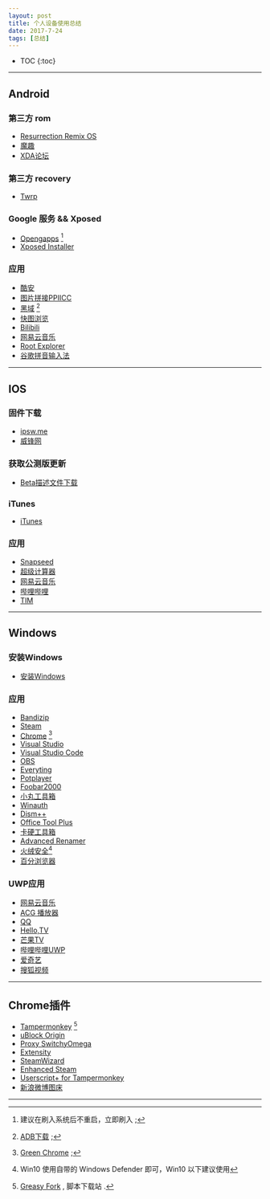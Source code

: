 ```yaml
---
layout: post
title: 个人设备使用总结
date: 2017-7-24
tags: [总结]
---
```


* TOC
{:toc}

---

## Android
### 第三方 rom
+ [Resurrection Remix OS](https://sourceforge.net/projects/resurrectionremix/files/?source=navbar)
+ [魔趣](https://download.mokeedev.com)
+ [XDA论坛](https://forum.xda-developers.com/)

### 第三方 recovery
+ [Twrp](https://twrp.me/Devices/)

### Google 服务 && Xposed
+ [Opengapps](http://opengapps.org/) [^1]
+ [Xposed Installer](http://repo.xposed.info/module/de.robv.android.xposed.installer)

[^1]: 建议在刷入系统后不重启，立即刷入 ;

### 应用
+ [酷安](https://www.coolapk.com/apk/com.coolapk.market?from=navbar)
+ [图片拼接PPIICC](https://www.coolapk.com/apk/bos.consoar.imagestitch)
+ [黑域](https://www.coolapk.com/apk/me.piebridge.brevent) [^2]
+ [快图浏览](https://www.coolapk.com/apk/com.alensw.PicFolder)
+ [Bilibili](https://www.coolapk.com/apk/tv.danmaku.bili)
+ [网易云音乐](https://www.coolapk.com/apk/com.netease.cloudmusic)
+ [Root Explorer](https://www.coolapk.com/apk/com.speedsoftware.rootexplorer)
+ [谷歌拼音输入法](https://www.coolapk.com/apk/com.google.android.inputmethod.pinyin)

[^2]: [ADB下载](https://developer.android.google.cn/studio/releases/platform-tools.html) ;

---

## IOS
### 固件下载
+ [ipsw.me](https://ipsw.me/)
+ [威锋网](http://act.feng.com/wetools/index.php?r=iosRom/index)

### 获取公测版更新
+ [Beta描述文件下载](https://beta.apple.com/sp/zh/betaprogram/)

### iTunes
+ [iTunes](https://www.apple.com/itunes/download/)

### 应用
+ [Snapseed](https://itunes.apple.com/cn/app/snapseed/id439438619?mt=8)
+ [超级计算器](https://itunes.apple.com/cn/app/%E8%B6%85%E7%BA%A7%E8%AE%A1%E7%AE%97%E5%99%A8-%E4%BD%A0%E9%9A%8F%E8%BA%AB%E7%9A%84%E6%95%B0%E5%AD%A6%E5%A5%BD%E5%B8%AE%E6%89%8B/id1130826879?mt=8)
+ [网易云音乐](https://itunes.apple.com/cn/app/%E7%BD%91%E6%98%93%E4%BA%91%E9%9F%B3%E4%B9%90/id590338362?mt=8)
+ [哔哩哔哩](https://itunes.apple.com/cn/app/%E5%93%94%E5%93%A9%E5%93%94%E5%93%A9-%E5%BC%B9%E5%B9%95%E7%95%AA%E5%89%A7%E7%9B%B4%E6%92%AD%E9%AB%98%E6%B8%85%E8%A7%86%E9%A2%91/id736536022?mt=8)
+ [TIM](https://itunes.apple.com/cn/app/tim-%E8%BD%BB%E8%81%8A%E7%9A%84qq-%E6%9B%B4%E6%96%B9%E4%BE%BF%E5%8A%9E%E5%85%AC/id1175213887?mt=8)

---

## Windows
### 安装Windows
+ [安装Windows](https://aleng-zhang.github.io/2017/07/15/%E5%AE%89%E8%A3%85Windows/)

### 应用
+ [Bandizip](https://www.bandisoft.com/bandizip/)
+ [Steam](http://store.steampowered.com/about/)
+ [Chrome](https://api.shuax.com/tools/getchrome) [^3]
+ [Visual Studio](https://www.visualstudio.com/zh-hans/)
+ [Visual Studio Code](https://code.visualstudio.com/)
+ [OBS](https://obsproject.com/)
+ [Everyting](http://www.voidtools.com/downloads/)
+ [Potplayer](http://potplayer.daum.net/?lang=zh_CN)
+ [Foobar2000](https://www.foobar2000.org/)
+ [小丸工具箱](http://maruko.appinn.me/index.html)
+ [Winauth](https://winauth.github.io/winauth/index.html)
+ [Dism++](http://www.chuyu.me/zh-Hans/index.html)
+ [Office Tool Plus](https://otp.landian.la/index.html)
+ [卡硬工具箱](http://www.kbtool.cn/)
+ [Advanced Renamer](https://www.advancedrenamer.com/download)
+ [火绒安全](https://www.huorong.cn/prod.html)[^4]
+ [百分浏览器](https://www.centbrowser.cn/)

[^3]: [Green Chrome](https://shuax.com/portfolio/greenchrome/) ;

[^4]: Win10 使用自带的 Windows Defender 即可，Win10 以下建议使用

### UWP应用
+ [网易云音乐](https://www.microsoft.com/zh-cn/store/p/%E7%BD%91%E6%98%93%E4%BA%91%E9%9F%B3%E4%B9%90uwp/9nblggh6g0jf)
+ [ACG 播放器](https://www.microsoft.com/zh-cn/store/p/acg-%E6%92%AD%E6%94%BE%E5%99%A8/9nblggh698c7)
+ [QQ](https://www.microsoft.com/zh-cn/store/p/qq/9wzdncrfj1ps)
+ [Hello,TV](https://www.microsoft.com/zh-cn/store/p/hello-tv/9nblggh4ts8g)
+ [芒果TV](https://www.microsoft.com/zh-cn/store/p/%E8%8A%92%E6%9E%9Ctv/9nblggh62k52)
+ [哔哩哔哩UWP](https://www.microsoft.com/zh-cn/store/p/%E5%93%94%E5%93%A9%E5%93%94%E5%93%A9uwp/9n7c87236453)
+ [爱奇艺](https://www.microsoft.com/zh-cn/store/p/%E7%88%B1%E5%A5%87%E8%89%BA/9nblggh5wxnw)
+ [搜狐视频](https://www.microsoft.com/zh-cn/store/p/%E6%90%9C%E7%8B%90%E8%A7%86%E9%A2%91/9wzdncrfhvq0)

---

## Chrome插件
+ [Tampermonkey](https://chrome.google.com/webstore/detail/tampermonkey/dhdgffkkebhmkfjojejmpbldmpobfkfo?utm_source=chrome-app-launcher-info-dialog) [^5]
+ [uBlock Origin](https://chrome.google.com/webstore/detail/ublock-origin/cjpalhdlnbpafiamejdnhcphjbkeiagm?utm_source=chrome-app-launcher-info-dialog)
+ [Proxy SwitchyOmega](https://chrome.google.com/webstore/detail/proxy-switchyomega/padekgcemlokbadohgkifijomclgjgif?utm_source=chrome-app-launcher-info-dialog)
+ [Extensity](https://chrome.google.com/webstore/detail/extensity/jjmflmamggggndanpgfnpelongoepncg)
+ [SteamWizard](https://chrome.google.com/webstore/detail/steamwizard/kojolejmgolbhakghocbgjemjgbmcjig?utm_source=chrome-app-launcher-info-dialog)
+ [Enhanced Steam](https://chrome.google.com/webstore/detail/enhanced-steam/okadibdjfemgnhjiembecghcbfknbfhg?utm_source=chrome-app-launcher-info-dialog)
+ [Userscript+ for Tampermonkey](https://chrome.google.com/webstore/detail/userscript%20-for-tampermon/okiocdganiomklllkfkmhneoibegifch?utm_source=chrome-app-launcher-info-dialog)
+ [新浪微博图床](https://chrome.google.com/webstore/detail/%E6%96%B0%E6%B5%AA%E5%BE%AE%E5%8D%9A%E5%9B%BE%E5%BA%8A/fdfdnfpdplfbbnemmmoklbfjbhecpnhf?hl=zh-CN)

[^5]: [Greasy Fork](https://greasyfork.org/zh-CN) , 脚本下载站 .

---
